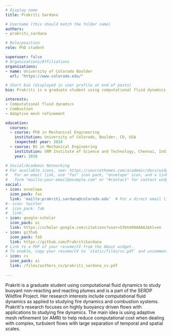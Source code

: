 ```yaml
---
# Display name
title: Prakriti Sardana

# Username (this should match the folder name)
authors: 
- prakriti_sardana

# Role/position
role: PhD student

superuser: false
# Organizations/Affiliations
organizations:
- name: University of Colorado Boulder
  url: "https://www.colorado.edu/"

# Short bio (displayed in user profile at end of posts)
bio: Prakriti is a graduate student using computational fluid dynamics to study buoyant non-reacting and reacting plumes. Her research interests include computational fluid dynamics as applied to studying fire dynamics and combustion systems. 

interests:
- Computational fluid dynamics
- Combustion
- Adaptive mesh refinement

education:
  courses:
  - course: PhD in Mechanical Engineering
    institution: University of Colorado, Boulder, CO, USA
    (expected) year: 2024
  - course: BS in Mechanical Engineering
    institution: SRM Institute of Science and Technology, Chennai, India
    year: 2018

# Social/Academic Networking
# For available icons, see: https://sourcethemes.com/academic/docs/widgets/#icons
#   For an email link, use "fas" icon pack, "envelope" icon, and a link in the
#   form "mailto:your-email@example.com" or "#contact" for contact widget.
social:
- icon: envelope
  icon_pack: fas
  link: 'mailto:prakriti.sardana@colorado.edu'  # For a direct email link, use "mailto:test@example.org".
#- icon: twitter
#  icon_pack: fab
#  link: 
- icon: google-scholar
  icon_pack: ai
  link: https://scholar.google.com/citations?user=SYbtm90AAAAJ&hl=en 
- icon: github
  icon_pack: fab
  link: https://github.com/PrakritiSardana
# Link to a PDF of your resume/CV from the About widget.
# To enable, copy your resume/CV to `static/files/cv.pdf` and uncomment the lines below.  
- icon: cv
  icon_pack: ai
  link: /files/authors_cv/prakriti_sardana_cv.pdf
  
---
```

Prakriti is a graduate student using computational fluid dynamics to study buoyant non-reacting and reacting plumes and is a part of the SERDP Wildfire Project. Her research interests include computational fluid dynamics as applied to studying fire dynamics and combustion systems. Prakriti's research focuses on highly buoyancy driven flows with applications to studying fire dynamics. The main idea is using adaptive mesh refinement (or AMR) to help reduce computational cost when dealing with complex, turbulent flows with large separation of temporal and spatial scales. 
